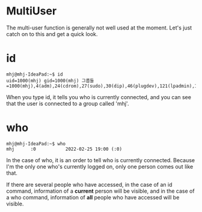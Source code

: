 # MultiUser

The multi-user function is generally not well used at the moment. Let's just catch on to this and get a quick look.

# id

```
mhj@mhj-IdeaPad:~$ id
uid=1000(mhj) gid=1000(mhj) 그룹들=1000(mhj),4(adm),24(cdrom),27(sudo),30(dip),46(plugdev),121(lpadmin),131(lxd),132(sambashare)
```
 
When you type id, it tells you who is currently connected, and you can see that the user is connected to a group called 'mhj'.

# who

```
mhj@mhj-IdeaPad:~$ who
mhj      :0           2022-02-25 19:00 (:0)
```

In the case of who, it is an order to tell who is currently connected. Because I'm the only one who's currently logged on, only one person comes out like that.

If there are several people who have accessed, in the case of an id command, information of a **current** person will be visible, and in the case of a who command, information of **all** people who have accessed will be visible.